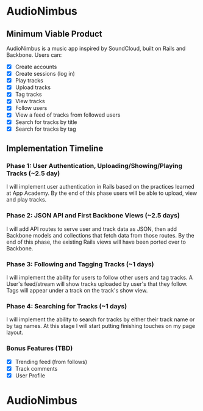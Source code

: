 # AudioNimbus



## Minimum Viable Product
AudioNimbus is a music app inspired by SoundCloud, built on Rails and Backbone.
Users can:

- [x] Create accounts
- [x] Create sessions (log in)
- [x] Play tracks
- [x] Upload tracks
- [x] Tag tracks
- [x] View tracks
- [x] Follow users
- [x] View a feed of tracks from followed users
- [x] Search for tracks by title
- [x] Search for tracks by tag

## Implementation Timeline

### Phase 1: User Authentication, Uploading/Showing/Playing Tracks (~2.5 day)
I will implement user authentication in Rails based on the practices learned at
App Academy. By the end of this phase users will be able to upload, view and
play tracks.


### Phase 2: JSON API and First Backbone Views (~2.5 days)
I will add API routes to serve user and track data as JSON, then add Backbone
models and collections that fetch data from those routes. By the end of this
phase, the existing Rails views will have been ported over to Backbone.


### Phase 3: Following and Tagging Tracks (~1 days)
I will implement the ability for users to follow other users and tag tracks.
A User's feed/stream will show tracks uploaded by user's that they follow. Tags
will appear under a track on the track's show view.


### Phase 4: Searching for Tracks (~1 days)
I will implement the ability to search for tracks by either their track name or
by tag names. At this stage I will start putting finishing touches on my page
layout.


### Bonus Features (TBD)
- [x] Trending feed (from follows)
- [x] Track comments
- [x] User Profile
# AudioNimbus
